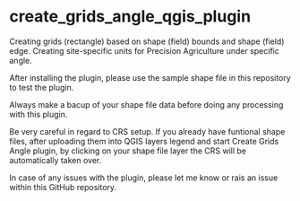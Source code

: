 # create_grids_angle_qgis_plugin
Creating grids (rectangle) based on shape (field) bounds and shape (field) edge. Creating site-specific units for Precision Agriculture under specific angle.

After installing the plugin, please use the sample shape file in this repository to test the plugin.

Always make a bacup of your shape file data before doing any processing with this plugin.

Be very careful in regard to CRS setup. If you already have funtional shape files, after uploading them into QGIS layers legend and start Create Grids Angle plugin, by clicking on your shape file layer the CRS will be automatically taken over.

In case of any issues with the plugin, please let me know or rais an issue within this GitHub repository.
